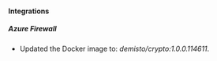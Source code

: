 
#### Integrations

##### Azure Firewall

- Updated the Docker image to: *demisto/crypto:1.0.0.114611*.
